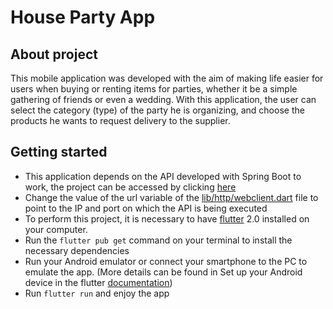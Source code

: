 # House Party App

## About project

This mobile application was developed with the aim of making life easier for users when buying or renting items for parties, whether it be a simple gathering of friends or even a wedding.
With this application, the user can select the category (type) of the party he is organizing, and choose the products he wants to request delivery to the supplier.

## Getting started

- This application depends on the API developed with Spring Boot to work, the project can be accessed by clicking [here](https://github.com/House-Party-Tech/house-party-api)
- Change the value of the url variable of the [lib/http/webclient.dart](https://github.com/House-Party-Tech/house_party_app/blob/master/lib/http/webclient.dart) file to point to the IP and port on which the API is being executed
- To perform this project, it is necessary to have [flutter](https://flutter.dev/docs/get-started/install) 2.0 installed on your computer.
- Run the `flutter pub get` command on your terminal to install the necessary dependencies
- Run your Android emulator or connect your smartphone to the PC to emulate the app. (More details can be found in Set up your Android device in the flutter [documentation](https://flutter.dev/docs/get-started/install))
- Run `flutter run` and enjoy the app
